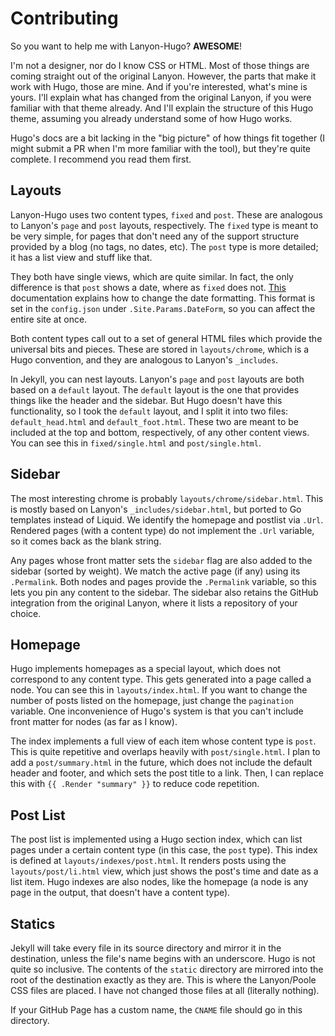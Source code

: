 # Contributing

So you want to help me with Lanyon-Hugo? **AWESOME**!

I'm not a designer, nor do I know CSS or HTML. Most of those things
are coming straight out of the original Lanyon. However, the parts
that make it work with Hugo, those are mine. And if you're interested,
what's mine is yours. I'll explain what has changed from the original
Lanyon, if you were familiar with that theme already. And I'll explain
the structure of this Hugo theme, assuming you already understand some
of how Hugo works.

Hugo's docs are a bit lacking in the "big picture" of how things fit
together (I might submit a PR when I'm more familiar with the tool),
but they're quite complete. I recommend you read them first.

## Layouts
Lanyon-Hugo uses two content types, `fixed` and `post`. These are
analogous to Lanyon's `page` and `post` layouts, respectively. The
`fixed` type is meant to be very simple, for pages that don't need any
of the support structure provided by a blog (no tags, no dates,
etc). The `post` type is more detailed; it has a list view and stuff
like that.

They both have single views, which are quite similar. In fact, the
only difference is that `post` shows a date, where as `fixed` does
not. [This](http://golang.org/pkg/time/#Time.Format) documentation
explains how to change the date formatting. This format is set in the
`config.json` under `.Site.Params.DateForm`, so you can affect the
entire site at once.

Both content types call out to a set of general HTML files which
provide the universal bits and pieces. These are stored in
`layouts/chrome`, which is a Hugo convention, and they are analogous
to Lanyon's `_includes`.

In Jekyll, you can nest layouts. Lanyon's `page` and `post` layouts
are both based on a `default` layout. The `default` layout is the one
that provides things like the header and the sidebar. But Hugo doesn't
have this functionality, so I took the `default` layout, and I split
it into two files: `default_head.html` and `default_foot.html`. These
two are meant to be included at the top and bottom, respectively, of
any other content views. You can see this in `fixed/single.html` and
`post/single.html`.

## Sidebar
The most interesting chrome is probably
`layouts/chrome/sidebar.html`. This is mostly based on Lanyon's
`_includes/sidebar.html`, but ported to Go templates instead of
Liquid. We identify the homepage and postlist via `.Url`. Rendered
pages (with a content type) do not implement the `.Url` variable, so
it comes back as the blank string.

Any pages whose front matter sets the `sidebar` flag are also added to
the sidebar (sorted by weight). We match the active page (if any)
using its `.Permalink`. Both nodes and pages provide the `.Permalink`
variable, so this lets you pin any content to the sidebar. The sidebar
also retains the GitHub integration from the original Lanyon, where it
lists a repository of your choice.

## Homepage
Hugo implements homepages as a special layout, which does not
correspond to any content type. This gets generated into a page called
a node. You can see this in `layouts/index.html`. If you want to
change the number of posts listed on the homepage, just change the
`pagination` variable. One inconvenience of Hugo's system is that you
can't include front matter for nodes (as far as I know).

The index implements a full view of each item whose content type is
`post`. This is quite repetitive and overlaps heavily with
`post/single.html`. I plan to add a `post/summary.html` in the future,
which does not include the default header and footer, and which sets
the post title to a link. Then, I can replace this with `{{ .Render
"summary" }}` to reduce code repetition.

## Post List
The post list is implemented using a Hugo section index, which can
list pages under a certain content type (in this case, the `post`
type). This index is defined at `layouts/indexes/post.html`. It
renders posts using the `layouts/post/li.html` view, which just shows
the post's time and date as a list item. Hugo indexes are also nodes,
like the homepage (a node is any page in the output, that doesn't have
a content type).

## Statics
Jekyll will take every file in its source directory and mirror it in
the destination, unless the file's name begins with an
underscore. Hugo is not quite so inclusive. The contents of the
`static` directory are mirrored into the root of the destination
exactly as they are. This is where the Lanyon/Poole CSS files are
placed. I have not changed those files at all (literally nothing).

If your GitHub Page has a custom name, the `CNAME` file should go in
this directory.
